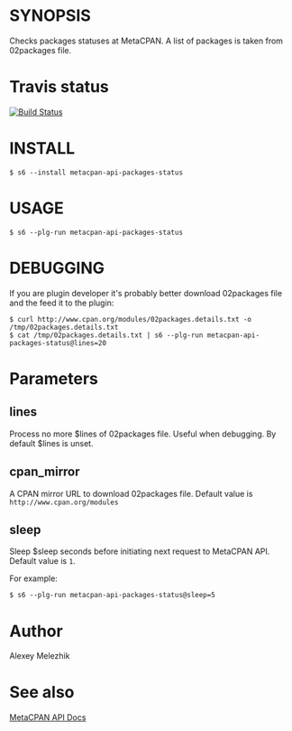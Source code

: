 # SYNOPSIS

Checks packages statuses at MetaCPAN. A list of packages is taken from 02packages file.

# Travis status

[![Build Status](https://travis-ci.org/melezhik/sparrow.svg)](https://travis-ci.org/melezhik/metacpan-api-packages-status)

# INSTALL

    $ s6 --install metacpan-api-packages-status

# USAGE

    $ s6 --plg-run metacpan-api-packages-status

# DEBUGGING

If you are plugin developer it's probably better download 02packages file and the feed it to the plugin:

    $ curl http://www.cpan.org/modules/02packages.details.txt -o /tmp/02packages.details.txt
    $ cat /tmp/02packages.details.txt | s6 --plg-run metacpan-api-packages-status@lines=20

# Parameters

## lines

Process no more $lines of 02packages file. Useful when debugging. By default $lines is unset.

## cpan_mirror

A CPAN mirror URL to download 02packages file.  Default value is `http://www.cpan.org/modules`

## sleep

Sleep $sleep seconds before initiating  next request to MetaCPAN API. Default value is `1`. 

For example:

    $ s6 --plg-run metacpan-api-packages-status@sleep=5

# Author

Alexey Melezhik

# See also 

[MetaCPAN API Docs](https://github.com/metacpan/metacpan-api/blob/master/docs/API-docs.md)
